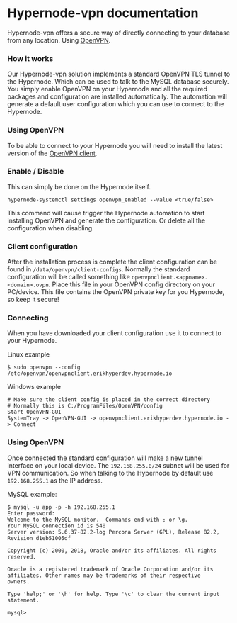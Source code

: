 # Hypernode-vpn documentation
Hypernode-vpn offers a secure way of directly connecting to your database from any location.
Using [OpenVPN](https://openvpn.net/).

### How it works
Our Hypernode-vpn solution implements a standard OpenVPN TLS tunnel to the Hypernode.
Which can be used to talk to the MySQL database securely.
You simply enable OpenVPN on your Hypernode and all the required packages and configuration are installed automatically.
The automation will generate a default user configuration which you can use to connect to the Hypernode.

### Using OpenVPN
To be able to connect to your Hypernode you will need to install the latest version of the 
[OpenVPN client](https://openvpn.net/index.php/open-source/downloads.html).

### Enable / Disable
This can simply be done on the Hypernode itself.
 ```
 hypernode-systemctl settings openvpn_enabled --value <true/false>
 ```
This command will cause trigger the Hypernode automation to start installing OpenVPN and generate the configuration.
Or delete all the configuration when disabling.

### Client configuration
After the installation process is complete the client configuration can be found in `/data/openvpn/client-configs`.
Normally the standard configuration will be called something like `openvpnclient.<appname>.<domain>.ovpn`.
Place this file in your OpenVPN config directory on your PC/device.
This file contains the OpenVPN private key for you Hypernode, so keep it secure!

### Connecting
When you have downloaded your client configuration use it to connect to your Hypernode.

Linux example
```
$ sudo openvpn --config /etc/openvpn/openvpnclient.erikhyperdev.hypernode.io
```

Windows example
```
# Make sure the client config is placed in the correct directory
# Normally this is C:/ProgramFiles/OpenVPN/config
Start OpenVPN-GUI
SystemTray -> OpenVPN-GUI -> openvpnclient.erikhyperdev.hypernode.io -> Connect
```

### Using OpenVPN
Once connected the standard configuration will make a new tunnel interface on your local device.
The `192.168.255.0/24` subnet will be used for VPN communication.
So when talking to the Hypernode by default use `192.168.255.1` as the IP address.

MySQL example:
```
$ mysql -u app -p -h 192.168.255.1
Enter password:
Welcome to the MySQL monitor.  Commands end with ; or \g.
Your MySQL connection id is 540
Server version: 5.6.37-82.2-log Percona Server (GPL), Release 82.2, Revision d1eb51005df

Copyright (c) 2000, 2018, Oracle and/or its affiliates. All rights reserved.

Oracle is a registered trademark of Oracle Corporation and/or its
affiliates. Other names may be trademarks of their respective
owners.

Type 'help;' or '\h' for help. Type '\c' to clear the current input statement.

mysql> 
```
